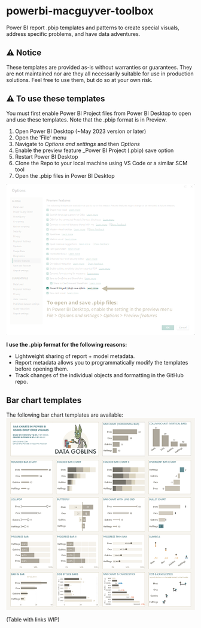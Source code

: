 # powerbi-macguyver-toolbox
Power BI report .pbip templates and patterns to create special visuals, address specific problems, and have data adventures.

## ⚠️ Notice
These templates are provided as-is without warranties or guarantees. They are not maintained nor are they all necessarily suitable for use in production solutions.
Feel free to use them, but do so at your own risk.
	
## ⚠️ To use these templates
You must first enable Power BI Project files from Power BI Desktop to open and use these templates. Note that the .pbip format is in Preview.

1. Open Power BI Desktop (~May 2023 version or later)
2. Open the 'File' menu
3. Navigate to _Options and settings_ and then _Options_
4. Enable the preview feature _Power BI Project (.pbip) save option
5. Restart Power BI Desktop
6. Clone the Repo to your local machine using VS Code or a similar SCM tool
7. Open the .pbip files in Power BI Desktop

![An image depicting how to enable .pbip format in Power BI Desktop](how-to-enable-pbip-format.png)

__I use the .pbip format for the following reasons:__
- Lightweight sharing of report + model metadata.
- Report metadata allows you to programmatically modify the templates before opening them.
- Track changes of the individual objects and formatting in the GitHub repo.

## Bar chart templates
The following bar chart templates are available:
![An image depicting the different chart types](<bar-charts/all-bar-chart-templates/Bar Charts in Power BI.png>)

(Table with links WIP)